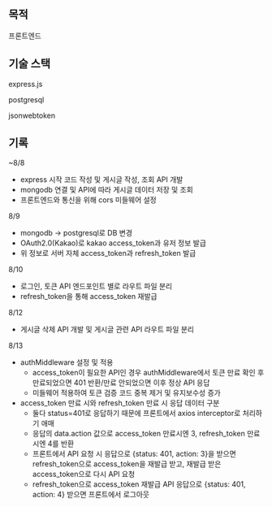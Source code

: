 ## 목적

프론트엔드 





## 기술 스택

express.js

postgresql

jsonwebtoken



## 기록

~8/8

- express 시작 코드 작성 및 게시글 작성, 조회 API 개발
- mongodb 연결 및 API에 따라 게시글 데이터 저장 및 조회
- 프론트엔드와 통신을 위해 cors 미들웨어 설정



8/9

- mongodb -> postgresql로 DB 변경
- OAuth2.0(Kakao)로 kakao access_token과 유저 정보 발급
- 위 정보로 서버 자체 access_token과 refresh_token 발급



8/10

- 로그인, 토큰 API 엔드포인트 별로 라우트 파일 분리
- refresh_token을 통해 access_token 재발급



8/12

- 게시글 삭제 API 개발 및 게시글 관련 API 라우트 파일 분리



8/13

- authMiddleware 설정 및 적용
  - access_token이 필요한 API인 경우 authMiddleware에서 토큰 만료 확인 후 만료되었으면 401 반환/만료 안되었으면 이후 정상 API 응답
  - 미들웨어 적용하여 토큰 검증 코드 중복 제거 및 유지보수성 증가
- access_token 만료 시와 refresh_token 만료 시 응답 데이터 구분
  - 둘다 status=401로 응답하기 때문에 프론트에서 axios interceptor로 처리하기 애매
  - 응답의 data.action 값으로 access_token 만료시엔 3, refresh_token 만료시엔 4를 반환
  - 프론트에서 API 요청 시 응답으로 {status: 401, action: 3}을 받으면 refresh_token으로 access_token을 재발급 받고, 재발급 받은 access_token으로 다시 API 요청
  - refresh_token으로 access_token 재발급 API 응답으로 {status: 401, action: 4} 받으면 프론트에서 로그아웃 